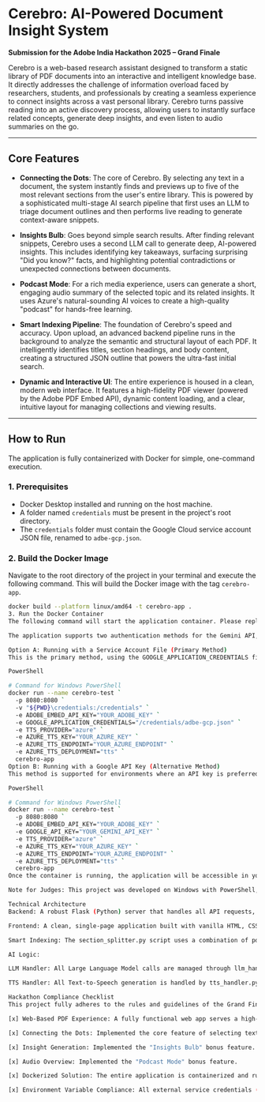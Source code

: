 # Cerebro: AI-Powered Document Insight System

**Submission for the Adobe India Hackathon 2025 – Grand Finale**

Cerebro is a web-based research assistant designed to transform a static library of PDF documents into an interactive and intelligent knowledge base. It directly addresses the challenge of information overload faced by researchers, students, and professionals by creating a seamless experience to connect insights across a vast personal library. Cerebro turns passive reading into an active discovery process, allowing users to instantly surface related concepts, generate deep insights, and even listen to audio summaries on the go.

---
## Core Features

* **Connecting the Dots**: The core of Cerebro. By selecting any text in a document, the system instantly finds and previews up to five of the most relevant sections from the user's entire library. This is powered by a sophisticated multi-stage AI search pipeline that first uses an LLM to triage document outlines and then performs live reading to generate context-aware snippets.

* **Insights Bulb**: Goes beyond simple search results. After finding relevant snippets, Cerebro uses a second LLM call to generate deep, AI-powered insights. This includes identifying key takeaways, surfacing surprising "Did you know?" facts, and highlighting potential contradictions or unexpected connections between documents.

* **Podcast Mode**: For a rich media experience, users can generate a short, engaging audio summary of the selected topic and its related insights. It uses Azure's natural-sounding AI voices to create a high-quality "podcast" for hands-free learning.

* **Smart Indexing Pipeline**: The foundation of Cerebro's speed and accuracy. Upon upload, an advanced backend pipeline runs in the background to analyze the semantic and structural layout of each PDF. It intelligently identifies titles, section headings, and body content, creating a structured JSON outline that powers the ultra-fast initial search.

* **Dynamic and Interactive UI**: The entire experience is housed in a clean, modern web interface. It features a high-fidelity PDF viewer (powered by the Adobe PDF Embed API), dynamic content loading, and a clear, intuitive layout for managing collections and viewing results.

---
## How to Run

The application is fully containerized with Docker for simple, one-command execution.

### 1. Prerequisites
* Docker Desktop installed and running on the host machine.
* A folder named `credentials` must be present in the project's root directory.
* The `credentials` folder must contain the Google Cloud service account JSON file, renamed to `adbe-gcp.json`.

### 2. Build the Docker Image
Navigate to the root directory of the project in your terminal and execute the following command. This will build the Docker image with the tag `cerebro-app`.

```bash
docker build --platform linux/amd64 -t cerebro-app .
3. Run the Docker Container
The following command will start the application container. Please replace the placeholder values for the required API keys and endpoints before running.

The application supports two authentication methods for the Gemini API, as discussed with the organizers.

Option A: Running with a Service Account File (Primary Method)
This is the primary method, using the GOOGLE_APPLICATION_CREDENTIALS file.

PowerShell

# Command for Windows PowerShell
docker run --name cerebro-test `
  -p 8080:8080 `
  -v "${PWD}\credentials:/credentials" `
  -e ADOBE_EMBED_API_KEY="YOUR_ADOBE_KEY" `
  -e GOOGLE_APPLICATION_CREDENTIALS="/credentials/adbe-gcp.json" `
  -e TTS_PROVIDER="azure" `
  -e AZURE_TTS_KEY="YOUR_AZURE_KEY" `
  -e AZURE_TTS_ENDPOINT="YOUR_AZURE_ENDPOINT" `
  -e AZURE_TTS_DEPLOYMENT="tts" `
  cerebro-app
Option B: Running with a Google API Key (Alternative Method)
This method is supported for environments where an API key is preferred.

PowerShell

# Command for Windows PowerShell
docker run --name cerebro-test `
  -p 8080:8080 `
  -e ADOBE_EMBED_API_KEY="YOUR_ADOBE_KEY" `
  -e GOOGLE_API_KEY="YOUR_GEMINI_API_KEY" `
  -e TTS_PROVIDER="azure" `
  -e AZURE_TTS_KEY="YOUR_AZURE_KEY" `
  -e AZURE_TTS_ENDPOINT="YOUR_AZURE_ENDPOINT" `
  -e AZURE_TTS_DEPLOYMENT="tts" `
  cerebro-app
Once the container is running, the application will be accessible in your web browser at http://localhost:8080.

Note for Judges: This project was developed on Windows with PowerShell, where ${PWD} correctly maps the volume. For Linux/macOS, this can be replaced with $(pwd).

Technical Architecture
Backend: A robust Flask (Python) server that handles all API requests, file management, and orchestration of the AI pipeline. It exposes a set of RESTful APIs for the frontend to consume.

Frontend: A clean, single-page application built with vanilla HTML, CSS, and JavaScript, styled with TailwindCSS. It utilizes the Adobe PDF Embed API for high-fidelity document rendering and interaction.

Smart Indexing: The section_splitter.py script uses a combination of pdfplumber, PyMuPDF, and camelot-py to perform deep structural analysis of PDFs, creating JSON outlines that are the "brains" of the system. This process runs in a background thread upon file upload.

AI Logic:

LLM Handler: All Large Language Model calls are managed through llm_handler.py, which uses the LangChain library to interface with the Google Gemini API (gemini-2.5-flash).

TTS Handler: All Text-to-Speech generation is handled by tts_handler.py, which makes direct REST API calls to the Azure OpenAI TTS Service.

Hackathon Compliance Checklist
This project fully adheres to the rules and guidelines of the Grand Finale.

[x] Web-Based PDF Experience: A fully functional web app serves a high-fidelity PDF viewer.

[x] Connecting the Dots: Implemented the core feature of selecting text to find relevant sections and snippets from the entire library.

[x] Insight Generation: Implemented the "Insights Bulb" bonus feature.

[x] Audio Overview: Implemented the "Podcast Mode" bonus feature.

[x] Dockerized Solution: The entire application is containerized and runs with a single docker run command.

[x] Environment Variable Compliance: All external service credentials (Adobe, Google Gemini, Azure TTS) are passed exclusively through the specified environment variables. The code is designed to work seamlessly in the judges' evaluation environment.